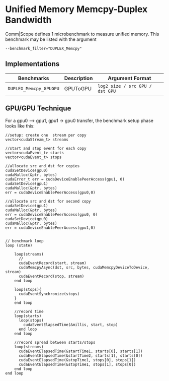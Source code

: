 # Unified Memory Memcpy-Duplex Bandwidth

Comm|Scope defines 1 microbenchmark to measure unified memory.
This benchmark may be listed with the argument
    
    --benchmark_filter="DUPLEX_Memcpy"

## Implementations

|Benchmarks|Description|Argument Format|
|-|-|-|
| `DUPLEX_Memcpy_GPUGPU` | GPUToGPU | `log2 size / src GPU / dst GPU` |

## GPU/GPU Technique

For a gpu0 --> gpu1, gpu1 -> gpu0 transfer, the benchmark setup phase looks like this:

```
//setup: create one  stream per copy
vector<cudaStream_t> streams

//start and stop event for each copy
vector<cudaEvent_t> starts
vector<cudaEvent_t> stops

//allocate src and dst for copies
cudaSetDevice(gpu0)
cudaMalloc(&ptr, bytes)
cudaError_t err = cudaDeviceEnablePeerAccess(gpu1, 0)
cudaSetDevice(gpu1)
cudaMalloc(&ptr, bytes)
err = cudaDeviceEnablePeerAccess(gpu0,0)

//allocate src and dst for second copy
cudaSetDevice(gpu1)
cudaMalloc(&ptr, bytes)
err = cudaDeviceEnablePeerAccess(gpu0, 0)
cudaSetDevice(gpu0)
cudaMalloc(&ptr, bytes)
err = cudaDeviceEnablePeerAccess(gpu1,0)


// benchmark loop
loop (state)

    loop(streams)
      //
      cudaEventRecord(start, stream)
      cudaMemcpyAsync(dst, src, bytes, cudaMemcpyDeviceToDevice, stream)
      cudaEventRecord(stop, stream)
    end loop

    loop(stops){
      cudaEventSynchronize(stops)
    }
    end loop

    //record time
    loop(starts)
      loop(stops)
        cudaEventElapsedTime(&millis, start, stop)
      end loop
    end loop

    //record spread between starts/stops
    loop(streams)
      cudaEventElapsedTime(&startTime1, starts[0], starts[1])
      cudaEventElapsedTime(&startTime2, starts[1], starts[0])
      cudaEventElapsedTime(&stopTime1, stops[0], stops[1])
      cudaEventElapsedTime(&stopTime1, stops[1], stops[0])
    end loop
end loop
```
